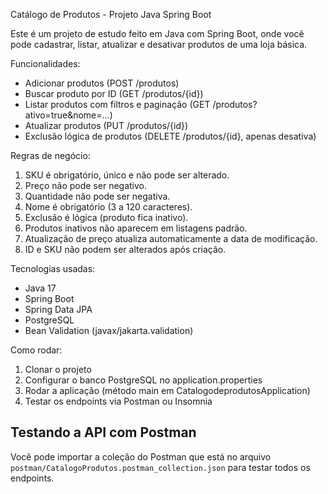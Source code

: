 Catálogo de Produtos - Projeto Java Spring Boot

Este é um projeto de estudo feito em Java com Spring Boot, onde você pode cadastrar, listar, atualizar e desativar produtos de uma loja básica.

Funcionalidades:

* Adicionar produtos (POST /produtos)
* Buscar produto por ID (GET /produtos/{id})
* Listar produtos com filtros e paginação (GET /produtos?ativo=true\&nome=...)
* Atualizar produtos (PUT /produtos/{id})
* Exclusão lógica de produtos (DELETE /produtos/{id}, apenas desativa)

Regras de negócio:

1. SKU é obrigatório, único e não pode ser alterado.
2. Preço não pode ser negativo.
3. Quantidade não pode ser negativa.
4. Nome é obrigatório (3 a 120 caracteres).
5. Exclusão é lógica (produto fica inativo).
6. Produtos inativos não aparecem em listagens padrão.
7. Atualização de preço atualiza automaticamente a data de modificação.
8. ID e SKU não podem ser alterados após criação.

Tecnologias usadas:

* Java 17
* Spring Boot
* Spring Data JPA
* PostgreSQL
* Bean Validation (javax/jakarta.validation)

Como rodar:

1. Clonar o projeto
2. Configurar o banco PostgreSQL no application.properties
3. Rodar a aplicação (método main em CatalogodeprodutosApplication)
4. Testar os endpoints via Postman ou Insomnia

## Testando a API com Postman
Você pode importar a coleção do Postman que está no arquivo `postman/CatalogoProdutos.postman_collection.json` para testar todos os endpoints.
